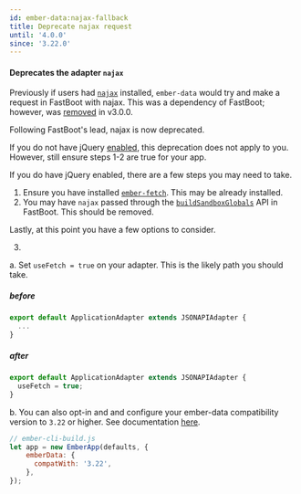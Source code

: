 ```yaml
---
id: ember-data:najax-fallback
title: Deprecate najax request
until: '4.0.0'
since: '3.22.0'
---
```

#### Deprecates the adapter `najax`
Previously if users had [`najax`](https://github.com/najaxjs/najax) installed, `ember-data` would try and make a request in FastBoot with najax. This was a dependency of FastBoot; however, was [removed](https://github.com/ember-fastboot/fastboot/pull/247) in v3.0.0.

Following FastBoot's lead, najax is now deprecated.

If you do not have jQuery [enabled](https://guides.emberjs.com/release/configuring-ember/optional-features/), this deprecation does not apply to you. However, still ensure steps 1-2 are true for your app.

If you do have jQuery enabled, there are a few steps you may need to take.

1. Ensure you have installed [`ember-fetch`](https://github.com/ember-cli/ember-fetch). This may be already installed.
2. You may have `najax` passed through the [`buildSandboxGlobals`](https://github.com/ember-fastboot/fastboot#usage) API in FastBoot.  This should be removed.

Lastly, at this point you have a few options to consider.

3.
  a. Set `useFetch = true` on your adapter. This is the likely path you should take.

##### before

```js
export default ApplicationAdapter extends JSONAPIAdapter {
  ...
}
```

##### after

```js
export default ApplicationAdapter extends JSONAPIAdapter {
  useFetch = true;
}
```

b. You can also opt-in and and configure your ember-data compatibility version to `3.22` or higher. See documentation [here](https://api.emberjs.com/ember-data/release/modules/@ember-data%2Fdeprecations).

```js
// ember-cli-build.js
let app = new EmberApp(defaults, {
    emberData: {
      compatWith: '3.22',
    },
});
```
